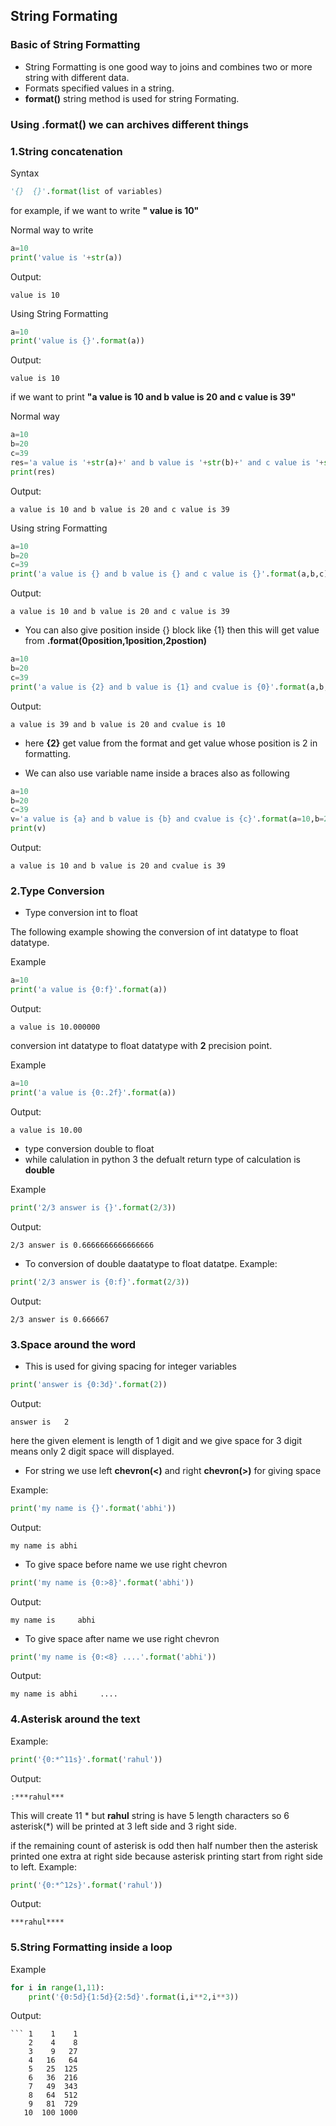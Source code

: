 ## String Formating 

### Basic of String Formatting
- String Formatting is one good way to joins and combines two or more string with different data.
- Formats specified values in a string.
- **format()**  string method is used for string Formating.

### Using .format() we can archives different things

### 1.String concatenation 
Syntax
```python
'{}  {}'.format(list of variables)
```

for example, if we want to write **" value is 10"**

Normal way to write
```python
a=10
print('value is '+str(a))
```
Output:
```
value is 10
```

Using String Formatting
```python
a=10
print('value is {}'.format(a))
```
Output:
```
value is 10
```

if we want to print **"a value is 10 and b value is 20 and c value is 39"**

Normal way
```python
a=10
b=20
c=39
res='a value is '+str(a)+' and b value is '+str(b)+' and c value is '+str(c)
print(res)
```

Output:
```
a value is 10 and b value is 20 and c value is 39
```

Using string Formatting
```python
a=10
b=20
c=39
print('a value is {} and b value is {} and c value is {}'.format(a,b,c))
```
Output:
```
a value is 10 and b value is 20 and c value is 39
```

- You can also give position inside {} block like {1} then this will get value from **.format(0position,1position,2postion)**
```python
a=10
b=20
c=39
print('a value is {2} and b value is {1} and cvalue is {0}'.format(a,b,c))
```
Output:
```
a value is 39 and b value is 20 and cvalue is 10
```
- here **{2}** get value from the format and get value whose position is 2 in formatting.

- We can also use variable name inside a braces also as following
```python
a=10
b=20
c=39
v='a value is {a} and b value is {b} and cvalue is {c}'.format(a=10,b=20,c=39)
print(v)
```
Output:
```
a value is 10 and b value is 20 and cvalue is 39
```


###  2.Type Conversion
- Type conversion int to float

The following example showing the conversion of int datatype to float datatype.

Example
```python
a=10
print('a value is {0:f}'.format(a))
```
Output:
```
a value is 10.000000
```
conversion int datatype to float datatype with **2** precision point.

Example
```python
a=10
print('a value is {0:.2f}'.format(a))
```
Output:
```
a value is 10.00
```
- type conversion double to float
- while calulation in python 3 the defualt return type of calculation is **double**

Example
```python
print('2/3 answer is {}'.format(2/3))
```

Output:
```
2/3 answer is 0.6666666666666666

```
- To conversion of double daatatype to float datatpe.
Example:
```python
print('2/3 answer is {0:f}'.format(2/3))
```
Output:
```
2/3 answer is 0.666667
```

### 3.Space around the word 

- This is used for giving spacing for integer variables
```python
print('answer is {0:3d}'.format(2))
```
Output:
```
answer is   2
```

here the given element is length of 1 digit and we give space for 3 digit means only 2 digit space will displayed.


- For string we use left **chevron(<)** and right **chevron(>)** for giving space

Example:
```python
print('my name is {}'.format('abhi'))
```
Output:
```
my name is abhi
```

- To give space before name we use right chevron
```python
print('my name is {0:>8}'.format('abhi'))
```
Output:
```
my name is     abhi
```

- To give space after name we use right chevron
```python
print('my name is {0:<8} ....'.format('abhi'))
```

Output:
```
my name is abhi     ....
```
### 4.Asterisk  around the text
Example:

```python
print('{0:*^11s}'.format('rahul'))
```

Output:
```
:***rahul***
```
This will create 11 * but **rahul** string is have 5 length characters so 6 asterisk(*) will be printed at 3 left side and 3 right side.
                             
if the remaining count of asterisk is odd then half number then the asterisk printed one extra at right side because asterisk 
printing start from right side to left.
Example:
```python
print('{0:*^12s}'.format('rahul'))
```

Output:
```
***rahul****
```

### 5.String Formatting inside a loop  
Example
```python
for i in range(1,11):                           
    print('{0:5d}{1:5d}{2:5d}'.format(i,i**2,i**3))
```                                

Output:
```
``` 1    1    1
    2    4    8
    3    9   27
    4   16   64
    5   25  125
    6   36  216
    7   49  343
    8   64  512
    9   81  729
   10  100 1000
```
